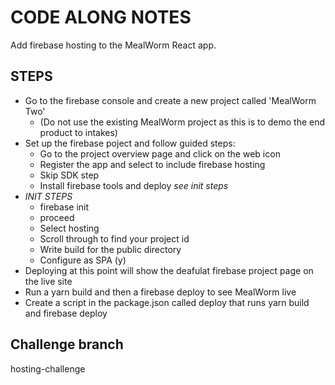 # CODE ALONG NOTES

Add firebase hosting to the MealWorm React app.

## STEPS

- Go to the firebase console and create a new project called 'MealWorm Two'
  - (Do not use the existing MealWorm project as this is to demo the end product to intakes)
- Set up the firebase poject and follow guided steps:
  - Go to the project overview page and click on the web icon
  - Register the app and select to include firebase hosting
  - Skip SDK step
  - Install firebase tools and deploy _see init steps_
- _INIT STEPS_
  - firebase init
  - proceed
  - Select hosting
  - Scroll through to find your project id
  - Write build for the public directory
  - Configure as SPA (y)
- Deploying at this point will show the deafulat firebase project page on the live site
- Run a yarn build and then a firebase deploy to see MealWorm live
- Create a script in the package.json called deploy that runs yarn build and firebase deploy

## Challenge branch

hosting-challenge
